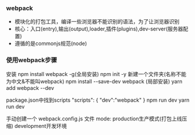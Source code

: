 ### webpack
- 模块化的打包工具，编译一些浏览器不能识别的语法，为了让浏览器识别
- 核心：入口(entry),输出(output),loader,插件(plugins),dev-server(服务器配置)
- 遵循的是commonjs规范(node)

### 使用webpack步骤
安装
npm install webpack -g(全局安装)
npm init -y  新建一个文件夹(名称不能为中文&不能叫webpack) 
npm install --save-dev webpack (局部安装) yarn add webpack --dev

package.json中找到scripts
"scripts": {
            "dev":"webpack"
           }
 npm run dev       yarn run dev

手动创建一个 webpack.config.js 文件
mode: production生产模式(打包上线压缩)
      development开发环境






 
